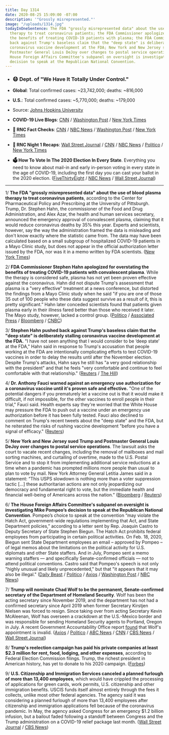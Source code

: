 ```yaml
---
title: Day 1314
date: 2020-08-25 15:09:00 -07:00
description: '"Grossly misrepresented."'
image: "/uploads/1314.jpg"
todayInOneSentence: The FDA "grossly misrepresented data" about the use of blood plasma
  therapy to treat coronavirus patients; the FDA Commissioner apologized for overstating
  the benefits of treating COVID-19 patients with plasma; the FDA Commissioner pushed
  back against Trump's baseless claim that the "deep state" is deliberately stalling
  coronavirus vaccine development at the FDA; New York and New Jersey sued Trump and
  Postmaster General Louis DeJoy over changes to postal service operations; and the
  House Foreign Affairs Committee's subpanel on oversight is investigating Mike Pompeo’s
  decision to speak at the Republican National Convention.
---
```


* ### 😷 Dept. of "We Have It Totally Under Control."

* **Global**: Total confirmed cases: \~23,742,000; deaths: \~816,000

* **U.S.**: Total confirmed cases: \~5,770,000; deaths: \~179,000

* Source: [Johns Hopkins University](https://coronavirus.jhu.edu/map.html)

* **COVID-19 Live Blogs**: [CNN](https://www.cnn.com/world/live-news/coronavirus-pandemic-08-25-20-intl/index.html) / [Washington Post](https://www.washingtonpost.com/nation/2020/08/25/coronavirus-covid-live-updates-us/) / [New York Times](https://www.nytimes.com/2020/08/25/world/covid-19-coronavirus.html)

* **🐘 RNC Fact Checks**: [CNN](https://www.cnn.com/2020/08/24/politics/republican-national-convention-first-night-fact-check/index.html) / [NBC News](https://www.nbcnews.com/politics/2020-election/fact-checking-republican-national-convention-night-1-n1237974) / [Washington Post](https://www.washingtonpost.com/politics/2020/08/24/fact-checking-first-night-2020-republican-national-convention/) / [New York Times](https://www.nytimes.com/live/2020/08/24/us/rnc-fact-check)

* **🐘 RNC Night 1 Recaps**: [Wall Street Journal](https://www.wsj.com/articles/four-key-takeaways-from-the-rncs-first-night-11598353201) / [CNN](https://www.cnn.com/2020/08/25/politics/rnc-highlights-day-1/index.html) / [NBC News](https://www.nbcnews.com/politics/2020-election/no-platform-reverence-trump-4-key-takeaways-rnc-2020-night-n1237923) / [Politico](https://www.politico.com/news/2020-elections/rnc-republican-convention) / [New York Times](https://www.nytimes.com/live/2020/08/25/us/rnc-convention-election)

* **🗳 How To Vote In The 2020 Election In Every State**. Everything you need to know about mail-in and early in-person voting in every state in the age of COVID-19, including the first day you can cast your ballot in the 2020 election. ([FiveThirtyEight](https://projects.fivethirtyeight.com/how-to-vote-2020/) / [NBC News](https://www.nbcnews.com/specials/plan-your-vote-state-by-state-guide-voting-by-mail-early-in-person-voting-election/index.html?cid=bc_npd_nn_ms_np-1_200816) / [Wall Street Journal](https://www.wsj.com/articles/how-to-vote-by-mail-in-every-state-11597840923))

---

1/ **The FDA "grossly misrepresented data" about the use of blood plasma therapy to treat coronavirus patients**, according to the Center for Pharmaceutical Policy and Prescribing at the University of Pittsburgh. Trump, Dr. Stephen Hahn, the commissioner of the Food and Drug Administration, and Alex Azar, the health and human services secretary, announced the emergency approval of convalescent plasma, claiming that it would reduce coronavirus deaths by 35% this year. Experts and scientists, however, say the way the administration framed the data is misleading and don't know exactly where the statistic came from. The data may have been calculated based on a small subgroup of hospitalized COVID-19 patients in a Mayo Clinic study, but does not appear in the official authorization letter issued by the FDA, nor was it in a memo written by FDA scientists. ([New York Times](https://www.nytimes.com/2020/08/24/health/fda-blood-plasma.html))

2/ **FDA Commissioner Stephen Hahn apologized for overstating the benefits of treating COVID-19 patients with convalescent plasma**. While the therapy is considered safe, plasma has not yet been proven effective against the coronavirus. Hahn did not dispute Trump's assessment that plasma is a "very effective" treatment at a news conference, but distorted the findings from a Mayo Clinic study when he said "if you are one of those 35 out of 100 people who these data suggest survive as a result of it, this is pretty significant.” Hahn later conceded scientists found that patients given plasma early in their illness fared better than those who received it later. The Mayo study, however, lacked a control group. ([Politico](https://www.politico.com/news/2020/08/25/fda-chief-plasma-benefits-criticism-401514) / [Associated Press](https://apnews.com/a7f0e8aac34a860ad502912564681b7c) / [Bloomberg](https://www.bloomberg.com/news/articles/2020-08-24/fda-trump-officials-misrepresent-key-statistic-on-covid-therapy) / [CNBC](https://www.cnbc.com/2020/08/25/fda-chief-walks-back-comments-on-effectiveness-of-coronavirus-plasma-treatment.html))

3/ **Stephen Hahn pushed back against Trump's baseless claim that the "deep state" is deliberately stalling coronavirus vaccine development at the FDA.** "I have not seen anything that I would consider to be ‘deep state’ at the FDA," Hahn said in response to Trump's accusation that people working at the FDA are intentionally complicating efforts to test COVID-19 vaccines in order to delay the results until after the November election. Despite Trump's attacks, Hahn says he still has "a very good relationship with the president" and that he feels "very comfortable and continue to feel comfortable with that relationship." ([Reuters](https://www.reuters.com/article/us-health-coronavirus-usa-hahn-exclusive/exclusive-fda-commissioner-disputes-trump-says-no-deep-state-thwarting-vaccine-idUSKBN25L0A2) / [The Hill](https://thehill.com/policy/healthcare/513496-fda-chief-pushes-back-on-trump-no-deep-state-blocking-coronavirus-vaccine))

4/ **Dr. Anthony Fauci warned against an emergency use authorization for a coronavirus vaccine until it's proven safe and effective.** "One of the potential dangers if you prematurely let a vaccine out is that it would make it difficult, if not impossible, for the other vaccines to enroll people in their trial," Fauci said.  Health experts say they're worried that the White House may pressure the FDA to push out a vaccine under an emergency use authorization before it has been fully tested. Fauci also declined to comment on Trump's recent tweets about the "deep state" and the FDA, but he reiterated the risks of rushing vaccine development "before you have a signal of efficacy." ([Reuters](https://www.reuters.com/article/us-health-coronavirus-vaccine-approval-e/exclusive-fauci-says-rushing-out-a-vaccine-could-jeopardize-testing-of-others-idUSKBN25K2M0))

5/ **New York and New Jersey sued Trump and Postmaster General Louis DeJoy over changes to postal service operations**.
The lawsuit asks the court to vacate recent changes, including the removal of mailboxes and mail sorting machines, and curtailing of overtime, made to the U.S. Postal Service and to stop it from implementing additional service reductions at a time when a pandemic has prompted millions more people than usual to plan to vote by mail. New York Attorney General Letitia James said in a statement: “This USPS slowdown is nothing more than a voter suppression tactic \[...\] these authoritarian actions are not only jeopardizing our democracy and fundamental right to vote, but the immediate health and financial well-being of Americans across the nation.” ([Bloomberg](https://www.bloomberg.com/news/articles/2020-08-25/new-york-and-new-jersey-sue-trump-dejoy-and-postal-service?sref=MIBMEEoj) / [Reuters](https://www.reuters.com/article/us-election-postoffice-idUSKBN25L2ET))

6/ **The House Foreign Affairs Committee's subpanel on oversight is investigating Mike Pompeo’s decision to speak at the Republican National Convention**. Pompeo’s choice to speak at the convention “may violate the Hatch Act, government-wide regulations implementing that Act, and State Department policies,” according to a letter sent by Rep. Joaquin Castro to Deputy Secretary of State Stephen Biegun. The Hatch Act prohibits federal employees from participating in certain political activities. On Feb. 18, 2020, Biegun sent State Department employees an email – approved by Pompeo – of legal memos about the limitations on the political activity for U.S. diplomats and other State staffers. And in July, Pompeo sent a memo warning staffers — and specifically Senate-confirmed officials — not to attend political conventions. Castro said that Pompeo's speech is not only "highly unusual and likely unprecedented," but that "it appears that it may also be illegal." ([Daily Beast](https://www.thedailybeast.com/house-panel-to-investigate-whether-mike-pompeos-rnc-speech-violated-hatch-act) / [Politico](https://www.politico.com/news/2020/08/24/state-department-memo-pompeo-rnc-400897) / [Axios](https://www.axios.com/pompeo-rnc-speech-investigation-b50c7576-3201-4926-92d0-faad96c5ae2e.html) / [Washington Post](https://www.washingtonpost.com/national-security/pompeo-stirs-up-outrage-among-some-diplomats-over-speech-to-rnc/2020/08/25/66dddf66-e6cf-11ea-a414-8422fa3e4116_story.html) / [NBC News](https://www.nbcnews.com/politics/2020-election/diplomats-aghast-pompeo-set-address-gop-convention-jerusalem-n1237956))

7/ **Trump will nominate Chad Wolf to be the permanent, Senate-confirmed secretary of the Department of Homeland Security**. Wolf has been the acting secretary since November 2019, and the department has not had a confirmed secretary since April 2019 when former Secretary Kirstjen Nielsen was forced to resign. Since taking over from acting Secretary Kevin McAleenan, Wolf has overseen a crackdown at the U.S.-Mexico border and was responsible for sending Homeland Security agents to Portland, Oregon in July. A recent Government Accountability Office report [found](https://whatthefuckjusthappenedtoday.com/2020/08/14/day-1303/#1-trump%E2%80%99s-top-two-officials-at-the-d) that Wolf's appointment is invalid. ([Axios](https://www.axios.com/trump-chad-wolf-homeland-security-bc024a80-55f7-40a8-bedb-9bb961626dc0.html) / [Politico](https://www.politico.com/news/2020/08/25/chad-wolf-secretary-of-homeland-security-401600) / [ABC News](https://abcnews.go.com/Politics/trump-nominate-chad-wolf-permanent-head-dhs/story?id=72598234) / [CNN](https://www.cnn.com/2020/08/25/politics/chad-wolf-homeland-security-secretary/index.html) / [CBS News](https://www.cbsnews.com/news/chad-wolf-trump-nomination-homeland-security-dhs-secretary/) / [Wall Street Journal](https://www.wsj.com/articles/chad-wolf-nominated-as-homeland-security-secretary-11598374785?mod=djemalertNEWS))

8/ **Trump's reelection campaign has paid his private companies at least $2.3 million for rent, food, lodging, and other expenses**, according to Federal Election Commission filings. Trump, the richest president in American history, has yet to donate to his 2020 campaign. ([Forbes](https://www.forbes.com/sites/danalexander/2020/08/25/trump-has-now-moved-23-million-of-campaign-donor-money-into-his-private-business/#154f5f5773c7))

9/ **U.S. Citizenship and Immigration Services canceled a planned furlough of more than 13,400 employees**, which would have crippled the processing of applications for green cards, work permits, U.S. citizenship and other immigration benefits. USCIS funds itself almost entirely through the fees it collects, unlike most other federal agencies. The agency said it was considering a planned furlough of more than 13,400 employees after citizenship and immigration applications fell because of the coronavirus pandemic. In May, the agency asked Congress for an emergency $1.2 billion infusion, but a bailout faded following a standoff between Congress and the Trump administration on a COVID-19 relief package last month. ([Wall Street Journal](https://www.wsj.com/articles/u-s-immigration-agency-abandons-planned-furloughs-11598374541) / [CBS News](https://www.cbsnews.com/news/uscis-abandons-furloughs-13000-employees-us-immigration-system/))